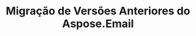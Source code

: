 ---
title: "Migração de Versões Anteriores do Aspose.Email"
url: /pt/java/migration-from-earlier-versions-of-aspose-email/
weight: 200
type: docs
---